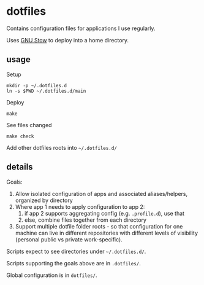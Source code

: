 # dotfiles

Contains configuration files for applications I use regularly.

Uses [GNU Stow](https://www.gnu.org/software/stow/) to deploy into a
home directory.

## usage

Setup

    mkdir -p ~/.dotfiles.d
    ln -s $PWD ~/.dotfiles.d/main

Deploy

    make

See files changed

    make check

Add other dotfiles roots into `~/.dotfiles.d/`

## details

Goals:

1. Allow isolated configuration of apps and associated aliases/helpers,
   organized by directory
2. Where app 1 needs to apply configuration to app 2:
   1. if app 2 supports aggregating config (e.g. `.profile.d`), use that
   2. else, combine files together from each directory
3. Support multiple dotfile folder roots - so that configuration for one
   machine can live in different repositories with different levels of
   visibility (personal public vs private work-specific).

Scripts expect to see directories under `~/.dotfiles.d/`.

Scripts supporting the goals above are in `.dotfiles/`.

Global configuration is in `dotfiles/`.
